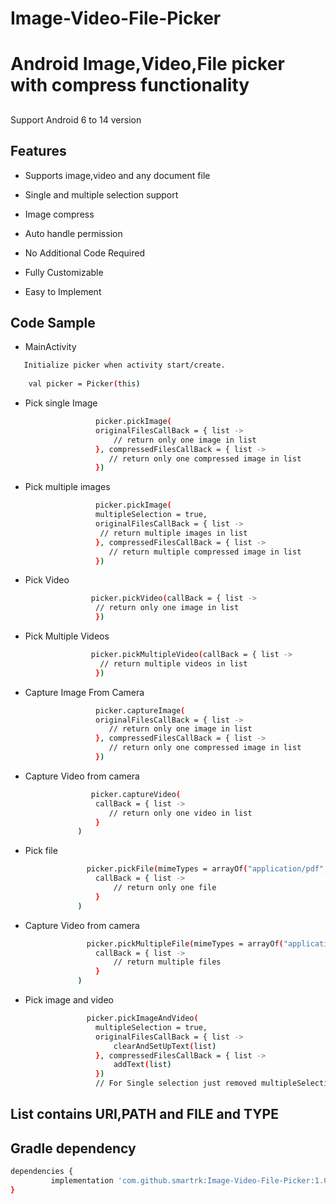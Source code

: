 # Image-Video-File-Picker



# Android Image,Video,File picker with compress functionality
## 

Support Android 6 to 14 version

## Features
- Supports image,video and any document file
- Single and multiple selection support
- Image compress
- Auto handle permission

- No Additional Code Required
- Fully Customizable
- Easy to Implement

## Code Sample
 - MainActivity
  
 ```sh
    Initialize picker when activity start/create.
    
     val picker = Picker(this)
```

 * Pick single Image
 ```sh
                    picker.pickImage(
                    originalFilesCallBack = { list ->
                        // return only one image in list
                    }, compressedFilesCallBack = { list ->
                       // return only one compressed image in list                        
                    })
```
* Pick multiple images
 ```sh
                    picker.pickImage(
                    multipleSelection = true,
                    originalFilesCallBack = { list ->
                     // return multiple images in list
                    }, compressedFilesCallBack = { list ->
                       // return multiple compressed image in list    
                    })
```
* Pick Video
 ```sh
                   picker.pickVideo(callBack = { list ->
                    // return only one image in list
                    })
```
 * Pick Multiple Videos
 ```sh
                   picker.pickMultipleVideo(callBack = { list ->
                     // return multiple videos in list
                    })
```
 * Capture Image From Camera
 ```sh
                    picker.captureImage(
                    originalFilesCallBack = { list ->
                       // return only one image in list
                    }, compressedFilesCallBack = { list ->
                       // return only one compressed image in list                        
                    })
```
  * Capture Video from camera
 ```sh
                   picker.captureVideo(
                    callBack = { list ->
                       // return only one video in list
                    }
                )
```
  * Pick file
 ```sh
                  picker.pickFile(mimeTypes = arrayOf("application/pdf", "text"),
                    callBack = { list ->
                        // return only one file
                    }
                )
```  
* Capture Video from camera
 ```sh
                  picker.pickMultipleFile(mimeTypes = arrayOf("application/pdf", "text"),
                    callBack = { list ->
                        // return multiple files
                    }
                )
```
* Pick image and video 
 ```sh
                  picker.pickImageAndVideo(
                    multipleSelection = true,
                    originalFilesCallBack = { list ->
                        clearAndSetUpText(list)
                    }, compressedFilesCallBack = { list ->
                        addText(list)
                    })
                    // For Single selection just removed multipleSelection or pass false.
```


## List contains URI,PATH and FILE and TYPE


## Gradle dependency

```sh
dependencies { 
         implementation 'com.github.smartrk:Image-Video-File-Picker:1.0' 
}
```
